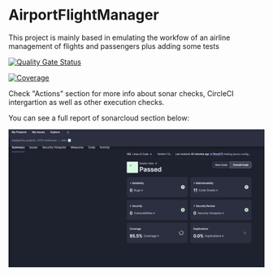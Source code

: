# AirportFlightManager


This project is mainly based in emulating the workfow of an airline management of flights and passengers plus adding some tests

[![Quality Gate Status](https://sonarcloud.io/api/project_badges/measure?project=edujbarrios_AiportFlightManager&metric=alert_status)](https://sonarcloud.io/summary/new_code?id=edujbarrios_AiportFlightManager)

[![Coverage](https://sonarcloud.io/api/project_badges/measure?project=edujbarrios_AiportFlightManager&metric=coverage)](https://sonarcloud.io/summary/new_code?id=edujbarrios_AiportFlightManager)

Check "Actions" section for more info about sonar checks, CircleCI intergartion as well as other execution checks.

You can see a full report of sonarcloud section below:

![image](./test.png)
